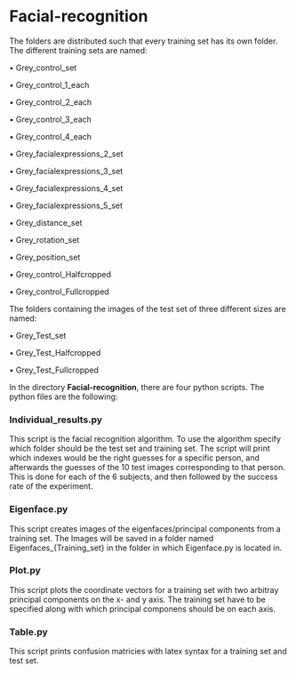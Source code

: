 # Facial-recognition
The folders are distributed such that every training set has its own folder. The different training sets are named:

• Grey_control_set 

• Grey_control_1_each

• Grey_control_2_each

• Grey_control_3_each

• Grey_control_4_each

• Grey_facialexpressions_2_set

• Grey_facialexpressions_3_set

• Grey_facialexpressions_4_set

• Grey_facialexpressions_5_set

• Grey_distance_set

• Grey_rotation_set

• Grey_position_set

• Grey_control_Halfcropped

• Grey_control_Fullcropped

The folders containing the images of the test set of three different sizes are named:

• Grey_Test_set

• Grey_Test_Halfcropped

• Grey_Test_Fullcropped

In the directory **Facial-recognition**, there are four python scripts. The python files are the following: 

### Individual_results.py
This script is the facial recognition algorithm. To use the algorithm specify which folder should be the test set and training set.
The script will print which indexes would be the right guesses for a specific person, and afterwards the guesses of the 10 test images corresponding to that person. This is done for each of the 6 subjects, and then followed by the success rate of the experiment. 


### Eigenface.py 
This script creates images of the eigenfaces/principal components from a training set. The Images will be saved in a folder named Eigenfaces_{Training_set} in the folder in which Eigenface.py is located in. 

### Plot.py
This script plots the coordinate vectors for a training set with two arbitray principal components on the x- and y axis. The training set have to be specified along with which principal componens should be on each axis.

### Table.py
This script prints confusion matricies with latex syntax for a training set and test set.
